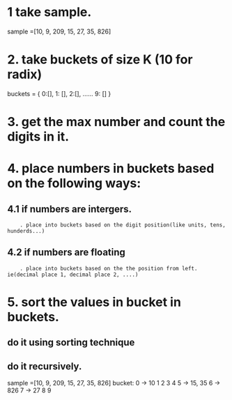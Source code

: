 # 1 take sample.
sample =[10, 9, 209, 15, 27, 35, 826]

# 2. take buckets of size K (10 for radix)
buckets = { 0:[], 1: [], 2:[], ...... 9: [] }

# 3. get the max number and count the digits in it.

# 4. place numbers in buckets based on the following ways:
## 4.1 if numbers are intergers.
        . place into buckets based on the digit position(like units, tens, hunderds...)
## 4.2 if numbers are floating
        . place into buckets based on the the position from left. ie(decimal place 1, decimal place 2, ....)
<!-- controvestial -->
# 5. sort the values in bucket in buckets. 
## do it using sorting technique
## do it recursively.


<!-- workout -->
sample =[10, 9, 209, 15, 27, 35, 826]
bucket:
0 -> 10
1
2
3
4
5 -> 15, 35
6 -> 826
7 -> 27
8
9




